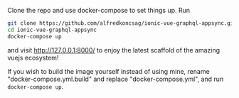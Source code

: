 
Clone the repo and use docker-compose to set things up. Run
```bash
git clone https://github.com/alfredkoncsag/ionic-vue-graphql-appsync.git
cd ionic-vue-graphql-appsync
docker-compose up

```
and visit http://127.0.0.1:8000/ to enjoy the latest scaffold of the amazing vuejs ecosystem!

If you wish to build the image yourself instead of using mine, rename "docker-compose.yml.build" and replace "docker-compose.yml", and run ```docker-compose up```.

